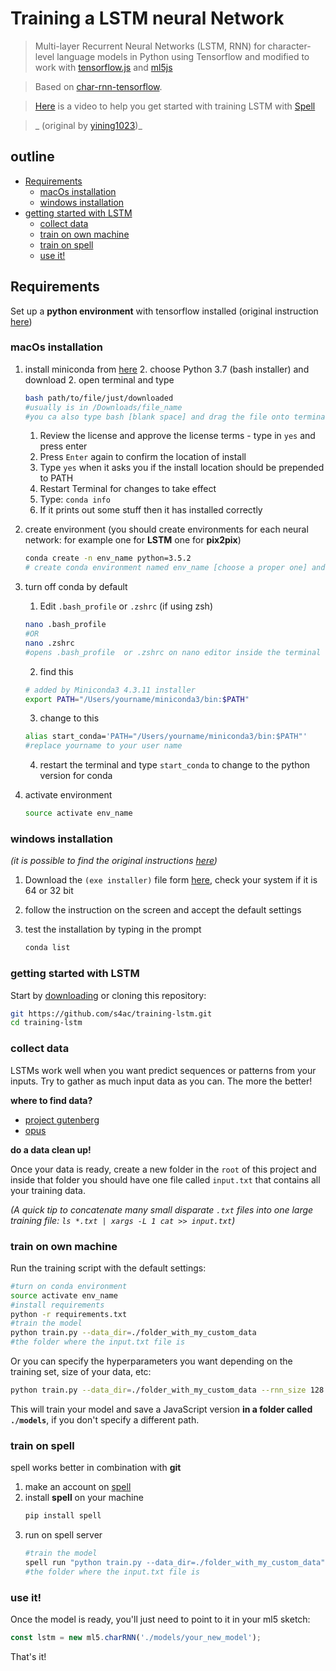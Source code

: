 # Training a LSTM neural Network

> Multi-layer Recurrent Neural Networks (LSTM, RNN) for character-level language models in Python using Tensorflow and modified to work with [tensorflow.js](https://js.tensorflow.org/) and [ml5js](https://ml5js.org/)

>  Based on [char-rnn-tensorflow](https://github.com/sherjilozair/char-rnn-tensorflow).

> [Here](https://www.youtube.com/watch?v=xfuVcfwtEyw) is a video to help you get started with training LSTM with [Spell](https://www.spell.run/)

> _ (original by [yining1023](https://github.com/yining1023))_

## outline
  - [Requirements](#requirements)
    - [macOs installation](#macos-installation)
    - [windows installation](#windows-installation)
  - [getting started with LSTM](#getting-started-with-lstm)
    - [collect data](#collect-data)
    - [train on own machine](#train-on-own-machine)
    - [train on spell](#train-on-spell)
    - [use it!](#use-it)
## Requirements

Set up a __python environment__ with tensorflow installed (original instruction [here](https://ml5js.org/docs/training-setup.html))

### macOs installation

1. install miniconda from [here](https://docs.conda.io/en/latest/miniconda.html)
   2. choose Python 3.7 (bash installer) and download
   2. open terminal and type

   ```bash
   bash path/to/file/just/downloaded
   #usually is in /Downloads/file_name
   #you ca also type bash [blank space] and drag the file onto terminal
   ```

   1. Review the license and approve the license terms - type in `yes` and press enter
   2. Press `Enter` again to confirm the location of install
   3. Type `yes` when it asks you if the install location should be prepended to PATH
   4. Restart Terminal for changes to take effect
   5. Type: `conda info`
   6. If it prints out some stuff then it has installed correctly

2. create environment (you should create environments for each neural network: for example one for __LSTM__ one for __pix2pix__)

   ```bash
   conda create -n env_name python=3.5.2
   # create conda environment named env_name [choose a proper one] and python version 3.5.2
   ```

3. turn off conda by default

   1. Edit `.bash_profile` or `.zshrc` (if using zsh)

   ```bash
   nano .bash_profile
   #OR
   nano .zshrc
   #opens .bash_profile  or .zshrc on nano editor inside the terminal
   ```

   2. find this

   ```bash
   # added by Miniconda3 4.3.11 installer
   export PATH="/Users/yourname/miniconda3/bin:$PATH"
   ```

   3. change to this

   ```bash
   alias start_conda='PATH="/Users/yourname/miniconda3/bin:$PATH"'
   #replace yourname to your user name
   ```

   4. restart the terminal and type `start_conda` to change to the python version for conda

4. activate environment

   ```bash
   source activate env_name
   ```

### windows installation

_(it is possible to find the original instructions [here](https://docs.conda.io/projects/conda/en/latest/user-guide/install/windows.html))_

1. Download the `(exe installer)` file form [here](https://docs.conda.io/en/latest/miniconda.html), check your system if it is 64 or 32 bit

2. follow the instruction on the screen and accept the default settings

3. test the installation by typing in the prompt

   ```bash
   conda list
   ```
### getting started with LSTM

Start by [downloading](https://github.com/s4ac/training-lstm) or cloning this repository:

  ```bash
  git https://github.com/s4ac/training-lstm.git
  cd training-lstm
  ```

### collect data

LSTMs work well when you want predict sequences or patterns from your inputs. Try to gather as much input data as you can. The more the better!

__where to find data?__

* [project gutenberg](https://www.gutenberg.org/wiki/Main_Page)
* [opus](http://opus.nlpl.eu/index.php)

__do a data clean up!__

Once your data is ready, create a new folder in the `root` of this project and inside that folder you should have one file called `input.txt` that contains all your training data.

_(A quick tip to concatenate many small disparate `.txt` files into one large training file: `ls *.txt | xargs -L 1 cat >> input.txt`)_

### train on own machine

Run the training script with the default settings:

  ```bash
  #turn on conda environment
  source activate env_name
  #install requirements
  python -r requirements.txt
  #train the model
  python train.py --data_dir=./folder_with_my_custom_data
  #the folder where the input.txt file is
  ```

Or you can specify the hyperparameters you want depending on the training set, size of your data, etc:

```bash
python train.py --data_dir=./folder_with_my_custom_data --rnn_size 128 --num_layers 2 --seq_length 64 --batch_size 32 --num_epochs 1000 --save_model ./models --save_checkpoints ./checkpoints
```

This will train your model and save a JavaScript version **in a folder called `./models`**, if you don't specify a different path.
### train on spell
spell works better in combination with __git__
1. make an account on [spell](https://web.spell.run)
2. install __spell__ on your machine
   ```bash
   pip install spell
   ```
3. run on spell server
      ```bash
     #train the model
     spell run "python train.py --data_dir=./folder_with_my_custom_data"
     #the folder where the input.txt file is
     ```


### use it!

Once the model is ready, you'll just need to point to it in your ml5 sketch:

```javascript
const lstm = new ml5.charRNN('./models/your_new_model');
```

That's it!
